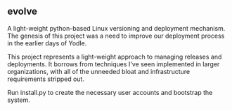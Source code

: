 evolve
------

A light-weight python-based Linux versioning and deployment mechanism. The genesis of this project was a need to improve our deployment process in the earlier days of Yodle.

This project represents a light-weight approach to managing releases and deployments. It borrows from techniques I've seen implemented in larger organizations, with all of the unneeded bloat and infrastructure requirements stripped out. 

Run install.py to create the necessary user accounts and bootstrap the system.
